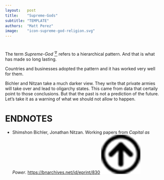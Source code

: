 ```yaml
---
layout:   post
title:    "Supreme-Gods"
subtitle: "TEMPLATE"
authors:  "Matt Perez"
image:    "icon-supreme-god-religion.svg"
---
```


<div style='display:none; '>
 Supreme-God religions is the worst thing that could have happened.
</div>

<h1></h1>
 <p>The term <em>Supreme-God</em> <a href='#en01'><sup id='bm01'>&hairsp;&nabla;&hairsp;</sup></a> refers to a hierarchical pattern. And that is what has made so long lasting.</p>
 <p>Countries and businesses adopted the pattern and it has worked very well for them.</p>
 <p>Bichler and  Nitzan take a much darker view. They write that private armies will take over and lead to oligarchy states. This came from data that certaily point to those conclusions. But that the past is not a prediction of the future. Let&rsquo;s take it as a warning of what we should not allow to happen.</p>

<h1 class="_section">ENDNOTES</h1>
 <ul>
  <li id="en01">
   <p class="_list-item">
    Shimshon Bichler, Jonathan Nitzan.
    Working papers from <em>Capital as Power</em>.
    <a href="https://bnarchives.net/id/eprint/830/" target="_blank">https://bnarchives.net/id/eprint/830</a>
    <a class="_uparrow" href="#bm01"><img src="/assets/img/arrow-up-icon.png"></a>
   </p>
  </li>
 </ul>